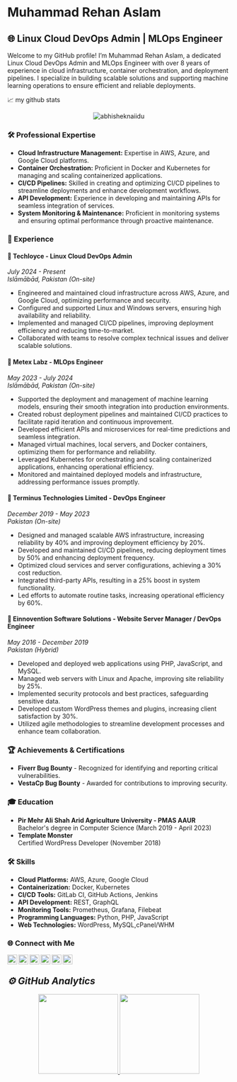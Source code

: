 # Muhammad Rehan Aslam

## 🌐 Linux Cloud DevOps Admin | MLOps Engineer

Welcome to my GitHub profile! I’m Muhammad Rehan Aslam, a dedicated Linux Cloud DevOps Admin and MLOps Engineer with over 8 years of experience in cloud infrastructure, container orchestration, and deployment pipelines. I specialize in building scalable solutions and supporting machine learning operations to ensure efficient and reliable deployments.

📈 my github stats

<p align="center"> <img src="https://github-readme-stats.vercel.app/api?username=ranareehanaslam&show_icons=true&theme=gotham" alt="abhisheknaiidu" />


### 🛠️ Professional Expertise

- **Cloud Infrastructure Management:** Expertise in AWS, Azure, and Google Cloud platforms.
- **Container Orchestration:** Proficient in Docker and Kubernetes for managing and scaling containerized applications.
- **CI/CD Pipelines:** Skilled in creating and optimizing CI/CD pipelines to streamline deployments and enhance development workflows.
- **API Development:** Experience in developing and maintaining APIs for seamless integration of services.
- **System Monitoring & Maintenance:** Proficient in monitoring systems and ensuring optimal performance through proactive maintenance.

### 💼 Experience

#### 🏢 **Techloyce** - Linux Cloud DevOps Admin
*July 2024 - Present*  
*Islāmābād, Pakistan (On-site)*

- Engineered and maintained cloud infrastructure across AWS, Azure, and Google Cloud, optimizing performance and security.
- Configured and supported Linux and Windows servers, ensuring high availability and reliability.
- Implemented and managed CI/CD pipelines, improving deployment efficiency and reducing time-to-market.
- Collaborated with teams to resolve complex technical issues and deliver scalable solutions.

#### 🏢 **Metex Labz** - MLOps Engineer
*May 2023 - July 2024*  
*Islāmābād, Pakistan (On-site)*

- Supported the deployment and management of machine learning models, ensuring their smooth integration into production environments.
- Created robust deployment pipelines and maintained CI/CD practices to facilitate rapid iteration and continuous improvement.
- Developed efficient APIs and microservices for real-time predictions and seamless integration.
- Managed virtual machines, local servers, and Docker containers, optimizing them for performance and reliability.
- Leveraged Kubernetes for orchestrating and scaling containerized applications, enhancing operational efficiency.
- Monitored and maintained deployed models and infrastructure, addressing performance issues promptly.

#### 🏢 **Terminus Technologies Limited** - DevOps Engineer
*December 2019 - May 2023*  
*Pakistan (On-site)*

- Designed and managed scalable AWS infrastructure, increasing reliability by 40% and improving deployment efficiency by 20%.
- Developed and maintained CI/CD pipelines, reducing deployment times by 50% and enhancing deployment frequency.
- Optimized cloud services and server configurations, achieving a 30% cost reduction.
- Integrated third-party APIs, resulting in a 25% boost in system functionality.
- Led efforts to automate routine tasks, increasing operational efficiency by 60%.

#### 🏢 **Einnovention Software Solutions** - Website Server Manager / DevOps Engineer
*May 2016 - December 2019*  
*Pakistan (Hybrid)*

- Developed and deployed web applications using PHP, JavaScript, and MySQL.
- Managed web servers with Linux and Apache, improving site reliability by 25%.
- Implemented security protocols and best practices, safeguarding sensitive data.
- Developed custom WordPress themes and plugins, increasing client satisfaction by 30%.
- Utilized agile methodologies to streamline development processes and enhance team collaboration.

### 🏆 Achievements & Certifications

- **Fiverr Bug Bounty** - Recognized for identifying and reporting critical vulnerabilities.
- **VestaCp Bug Bounty** - Awarded for contributions to improving security.

### 🎓 Education

- **Pir Mehr Ali Shah Arid Agriculture University - PMAS AAUR**  
  Bachelor's degree in Computer Science (March 2019 - April 2023)
- **Template Monster**  
  Certified WordPress Developer (November 2018)

### 🛠️ Skills

- **Cloud Platforms:** AWS, Azure, Google Cloud
- **Containerization:** Docker, Kubernetes
- **CI/CD Tools:** GitLab CI, GitHub Actions, Jenkins
- **API Development:** REST, GraphQL
- **Monitoring Tools:** Prometheus, Grafana, Filebeat
- **Programming Languages:** Python, PHP, JavaScript
- **Web Technologies:** WordPress, MySQL,cPanel/WHM

### 🌐 Connect with Me
[<img align="left" alt="LinkedIn" width="22px" src="https://cdn-icons-png.flaticon.com/512/174/174857.png" />][linkedin]
[<img align="left" alt="Instagram" width="22px" src="https://cdn-icons-png.flaticon.com/512/2111/2111463.png" />][instagram]
[<img align="left" alt="Twitter" width="22px" src="https://cdn-icons-png.flaticon.com/512/733/733579.png" />][twitter]
[<img align="left" alt="Facebook" width="22px" src="https://cdn-icons-png.flaticon.com/512/124/124010.png" />][facebook]
[<img align="left" alt="YouTube" width="22px" src="https://cdn-icons-png.flaticon.com/512/174/174883.png" />][youtube]
[<img align="left" alt="TikTok" width="22px" src="https://cdn-icons-png.flaticon.com/512/3669/3669950.png" />][tiktok]

<br />

<h2><i>⚙️ GitHub Analytics</i></h2>

<p align="center">
<a href="https://github.com/ranareehanaslam">
  <img height="180em"  src="https://github-readme-stats-eight-theta.vercel.app/api/top-langs/?username=ranareehanaslam&layout=compact&langs_count=8&theme=algolia"/>
</a>
  <img height="180em" src="https://github-readme-streak-stats.herokuapp.com/?user=ranareehanaslam&show_icons=true&locale=en&layout=demo&theme=merko&hide_border=true" />
</p>

<!-- Actual links to your social media accounts -->
[instagram]: https://instagram.com/ranareehanaslam
[linkedin]: https://linkedin.com/in/ranareehanaslam
[facebook]: https://facebook.com/ranareehanaslam
[twitter]: https://twitter.com/ranareehanaslam
[youtube]: https://www.youtube.com/@ranareehanaslam
[tiktok]: https://tiktok.com/@ranareehanaslam

